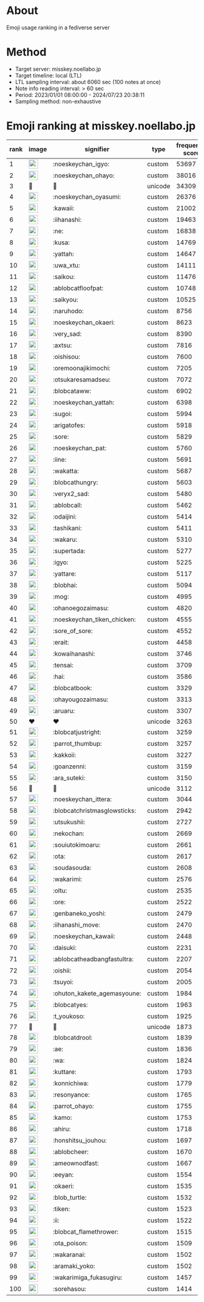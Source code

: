 # About
Emoji usage ranking in a fediverse server

# Method
- Target server: misskey.noellabo.jp
- Target timeline: local (LTL)
- LTL sampling interval: about 6060 sec (100 notes at once)
- Note info reading interval: > 60 sec
- Period: 2023/01/01 08:00:00 - 2024/07/23 20:38:11 
- Sampling method: non-exhaustive

# Emoji ranking at misskey.noellabo.jp

|rank|image|signifier|type|frequency score|
|----|----|----|----|----|
|1|<img height="24" src="https://misskey.noellabo.jp/emoji/noeskeychan_igyo.webp">|:noeskeychan_igyo:|custom|53697|
|2|<img height="24" src="https://misskey.noellabo.jp/emoji/noeskeychan_ohayo.webp">|:noeskeychan_ohayo:|custom|38016|
|3|🎉|🎉|unicode|34309|
|4|<img height="24" src="https://misskey.noellabo.jp/emoji/noeskeychan_oyasumi.webp">|:noeskeychan_oyasumi:|custom|26376|
|5|<img height="24" src="https://misskey.noellabo.jp/emoji/kawaii.webp">|:kawaii:|custom|21002|
|6|<img height="24" src="https://misskey.noellabo.jp/emoji/iihanashi.webp">|:iihanashi:|custom|19463|
|7|<img height="24" src="https://misskey.noellabo.jp/emoji/ne.webp">|:ne:|custom|16838|
|8|<img height="24" src="https://misskey.noellabo.jp/emoji/kusa.webp">|:kusa:|custom|14769|
|9|<img height="24" src="https://misskey.noellabo.jp/emoji/yattah.webp">|:yattah:|custom|14647|
|10|<img height="24" src="https://misskey.noellabo.jp/emoji/uwa_xtu.webp">|:uwa_xtu:|custom|14111|
|11|<img height="24" src="https://misskey.noellabo.jp/emoji/saikou.webp">|:saikou:|custom|11476|
|12|<img height="24" src="https://misskey.noellabo.jp/emoji/ablobcatfloofpat.webp">|:ablobcatfloofpat:|custom|10748|
|13|<img height="24" src="https://misskey.noellabo.jp/emoji/saikyou.webp">|:saikyou:|custom|10525|
|14|<img height="24" src="https://misskey.noellabo.jp/emoji/naruhodo.webp">|:naruhodo:|custom|8756|
|15|<img height="24" src="https://misskey.noellabo.jp/emoji/noeskeychan_okaeri.webp">|:noeskeychan_okaeri:|custom|8623|
|16|<img height="24" src="https://misskey.noellabo.jp/emoji/very_sad.webp">|:very_sad:|custom|8390|
|17|<img height="24" src="https://misskey.noellabo.jp/emoji/axtsu.webp">|:axtsu:|custom|7816|
|18|<img height="24" src="https://misskey.noellabo.jp/emoji/oishisou.webp">|:oishisou:|custom|7600|
|19|<img height="24" src="https://misskey.noellabo.jp/emoji/oremoonajikimochi.webp">|:oremoonajikimochi:|custom|7205|
|20|<img height="24" src="https://misskey.noellabo.jp/emoji/otsukaresamadseu.webp">|:otsukaresamadseu:|custom|7072|
|21|<img height="24" src="https://misskey.noellabo.jp/emoji/blobcataww.webp">|:blobcataww:|custom|6902|
|22|<img height="24" src="https://misskey.noellabo.jp/emoji/noeskeychan_yattah.webp">|:noeskeychan_yattah:|custom|6398|
|23|<img height="24" src="https://misskey.noellabo.jp/emoji/sugoi.webp">|:sugoi:|custom|5994|
|24|<img height="24" src="https://misskey.noellabo.jp/emoji/arigatofes.webp">|:arigatofes:|custom|5918|
|25|<img height="24" src="https://misskey.noellabo.jp/emoji/sore.webp">|:sore:|custom|5829|
|26|<img height="24" src="https://misskey.noellabo.jp/emoji/noeskeychan_pat.webp">|:noeskeychan_pat:|custom|5760|
|27|<img height="24" src="https://misskey.noellabo.jp/emoji/iine.webp">|:iine:|custom|5691|
|28|<img height="24" src="https://misskey.noellabo.jp/emoji/wakatta.webp">|:wakatta:|custom|5687|
|29|<img height="24" src="https://misskey.noellabo.jp/emoji/blobcathungry.webp">|:blobcathungry:|custom|5603|
|30|<img height="24" src="https://misskey.noellabo.jp/emoji/veryx2_sad.webp">|:veryx2_sad:|custom|5480|
|31|<img height="24" src="https://misskey.noellabo.jp/emoji/ablobcall.webp">|:ablobcall:|custom|5462|
|32|<img height="24" src="https://misskey.noellabo.jp/emoji/odaijini.webp">|:odaijini:|custom|5414|
|33|<img height="24" src="https://misskey.noellabo.jp/emoji/tashikani.webp">|:tashikani:|custom|5411|
|34|<img height="24" src="https://misskey.noellabo.jp/emoji/wakaru.webp">|:wakaru:|custom|5310|
|35|<img height="24" src="https://misskey.noellabo.jp/emoji/supertada.webp">|:supertada:|custom|5277|
|36|<img height="24" src="https://misskey.noellabo.jp/emoji/igyo.webp">|:igyo:|custom|5225|
|37|<img height="24" src="https://misskey.noellabo.jp/emoji/yattare.webp">|:yattare:|custom|5117|
|38|<img height="24" src="https://misskey.noellabo.jp/emoji/blobhai.webp">|:blobhai:|custom|5094|
|39|<img height="24" src="https://misskey.noellabo.jp/emoji/mog.webp">|:mog:|custom|4995|
|40|<img height="24" src="https://misskey.noellabo.jp/emoji/ohanoegozaimasu.webp">|:ohanoegozaimasu:|custom|4820|
|41|<img height="24" src="https://misskey.noellabo.jp/emoji/noeskeychan_tiken_chicken.webp">|:noeskeychan_tiken_chicken:|custom|4555|
|42|<img height="24" src="https://misskey.noellabo.jp/emoji/sore_of_sore.webp">|:sore_of_sore:|custom|4552|
|43|<img height="24" src="https://misskey.noellabo.jp/emoji/erait.webp">|:erait:|custom|4458|
|44|<img height="24" src="https://misskey.noellabo.jp/emoji/kowaihanashi.webp">|:kowaihanashi:|custom|3746|
|45|<img height="24" src="https://misskey.noellabo.jp/emoji/tensai.webp">|:tensai:|custom|3709|
|46|<img height="24" src="https://misskey.noellabo.jp/emoji/hai.webp">|:hai:|custom|3586|
|47|<img height="24" src="https://misskey.noellabo.jp/emoji/blobcatbook.webp">|:blobcatbook:|custom|3329|
|48|<img height="24" src="https://misskey.noellabo.jp/emoji/ohayougozaimasu.webp">|:ohayougozaimasu:|custom|3313|
|49|<img height="24" src="https://misskey.noellabo.jp/emoji/aruaru.webp">|:aruaru:|custom|3307|
|50|❤|❤|unicode|3263|
|51|<img height="24" src="https://misskey.noellabo.jp/emoji/blobcatjustright.webp">|:blobcatjustright:|custom|3259|
|52|<img height="24" src="https://misskey.noellabo.jp/emoji/parrot_thumbup.webp">|:parrot_thumbup:|custom|3257|
|53|<img height="24" src="https://misskey.noellabo.jp/emoji/kakkoii.webp">|:kakkoii:|custom|3227|
|54|<img height="24" src="https://misskey.noellabo.jp/emoji/goanzenni.webp">|:goanzenni:|custom|3159|
|55|<img height="24" src="https://misskey.noellabo.jp/emoji/ara_suteki.webp">|:ara_suteki:|custom|3150|
|56|🍗|🍗|unicode|3112|
|57|<img height="24" src="https://misskey.noellabo.jp/emoji/noeskeychan_ittera.webp">|:noeskeychan_ittera:|custom|3044|
|58|<img height="24" src="https://misskey.noellabo.jp/emoji/blobcatchristmasglowsticks.webp">|:blobcatchristmasglowsticks:|custom|2942|
|59|<img height="24" src="https://misskey.noellabo.jp/emoji/utsukushii.webp">|:utsukushii:|custom|2727|
|60|<img height="24" src="https://misskey.noellabo.jp/emoji/nekochan.webp">|:nekochan:|custom|2669|
|61|<img height="24" src="https://misskey.noellabo.jp/emoji/souiutokimoaru.webp">|:souiutokimoaru:|custom|2661|
|62|<img height="24" src="https://misskey.noellabo.jp/emoji/ota.webp">|:ota:|custom|2617|
|63|<img height="24" src="https://misskey.noellabo.jp/emoji/soudasouda.webp">|:soudasouda:|custom|2608|
|64|<img height="24" src="https://misskey.noellabo.jp/emoji/wakarimi.webp">|:wakarimi:|custom|2576|
|65|<img height="24" src="https://misskey.noellabo.jp/emoji/oltu.webp">|:oltu:|custom|2535|
|66|<img height="24" src="https://misskey.noellabo.jp/emoji/ore.webp">|:ore:|custom|2522|
|67|<img height="24" src="https://misskey.noellabo.jp/emoji/genbaneko_yoshi.webp">|:genbaneko_yoshi:|custom|2479|
|68|<img height="24" src="https://misskey.noellabo.jp/emoji/iihanashi_move.webp">|:iihanashi_move:|custom|2470|
|69|<img height="24" src="https://misskey.noellabo.jp/emoji/noeskeychan_kawaii.webp">|:noeskeychan_kawaii:|custom|2448|
|70|<img height="24" src="https://misskey.noellabo.jp/emoji/daisuki.webp">|:daisuki:|custom|2231|
|71|<img height="24" src="https://misskey.noellabo.jp/emoji/ablobcatheadbangfastultra.webp">|:ablobcatheadbangfastultra:|custom|2207|
|72|<img height="24" src="https://misskey.noellabo.jp/emoji/oishii.webp">|:oishii:|custom|2054|
|73|<img height="24" src="https://misskey.noellabo.jp/emoji/tsuyoi.webp">|:tsuyoi:|custom|2005|
|74|<img height="24" src="https://misskey.noellabo.jp/emoji/ohuton_kakete_agemasyoune.webp">|:ohuton_kakete_agemasyoune:|custom|1984|
|75|<img height="24" src="https://misskey.noellabo.jp/emoji/blobcatyes.webp">|:blobcatyes:|custom|1963|
|76|<img height="24" src="https://misskey.noellabo.jp/emoji/t_youkoso.webp">|:t_youkoso:|custom|1925|
|77|👀|👀|unicode|1873|
|78|<img height="24" src="https://misskey.noellabo.jp/emoji/blobcatdrool.webp">|:blobcatdrool:|custom|1839|
|79|<img height="24" src="https://misskey.noellabo.jp/emoji/ae.webp">|:ae:|custom|1836|
|80|<img height="24" src="https://misskey.noellabo.jp/emoji/wa.webp">|:wa:|custom|1824|
|81|<img height="24" src="https://misskey.noellabo.jp/emoji/kuttare.webp">|:kuttare:|custom|1793|
|82|<img height="24" src="https://misskey.noellabo.jp/emoji/konnichiwa.webp">|:konnichiwa:|custom|1779|
|83|<img height="24" src="https://misskey.noellabo.jp/emoji/resonyance.webp">|:resonyance:|custom|1765|
|84|<img height="24" src="https://misskey.noellabo.jp/emoji/parrot_ohayo.webp">|:parrot_ohayo:|custom|1755|
|85|<img height="24" src="https://misskey.noellabo.jp/emoji/kamo.webp">|:kamo:|custom|1753|
|86|<img height="24" src="https://misskey.noellabo.jp/emoji/ahiru.webp">|:ahiru:|custom|1718|
|87|<img height="24" src="https://misskey.noellabo.jp/emoji/honshitsu_jouhou.webp">|:honshitsu_jouhou:|custom|1697|
|88|<img height="24" src="https://misskey.noellabo.jp/emoji/ablobcheer.webp">|:ablobcheer:|custom|1670|
|89|<img height="24" src="https://misskey.noellabo.jp/emoji/ameownodfast.webp">|:ameownodfast:|custom|1667|
|90|<img height="24" src="https://misskey.noellabo.jp/emoji/eeyan.webp">|:eeyan:|custom|1554|
|91|<img height="24" src="https://misskey.noellabo.jp/emoji/okaeri.webp">|:okaeri:|custom|1535|
|92|<img height="24" src="https://misskey.noellabo.jp/emoji/blob_turtle.webp">|:blob_turtle:|custom|1532|
|93|<img height="24" src="https://misskey.noellabo.jp/emoji/tiken.webp">|:tiken:|custom|1523|
|94|<img height="24" src="https://misskey.noellabo.jp/emoji/ii.webp">|:ii:|custom|1522|
|95|<img height="24" src="https://misskey.noellabo.jp/emoji/blobcat_flamethrower.webp">|:blobcat_flamethrower:|custom|1515|
|96|<img height="24" src="https://misskey.noellabo.jp/emoji/ota_poison.webp">|:ota_poison:|custom|1509|
|97|<img height="24" src="https://misskey.noellabo.jp/emoji/wakaranai.webp">|:wakaranai:|custom|1502|
|98|<img height="24" src="https://misskey.noellabo.jp/emoji/aramaki_yoko.webp">|:aramaki_yoko:|custom|1502|
|99|<img height="24" src="https://misskey.noellabo.jp/emoji/wakarimiga_fukasugiru.webp">|:wakarimiga_fukasugiru:|custom|1457|
|100|<img height="24" src="https://misskey.noellabo.jp/emoji/sorehasou.webp">|:sorehasou:|custom|1414|
